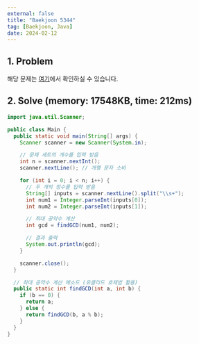 ```yaml
---
external: false
title: "Baekjoon 5344"
tag: [Baekjoon, Java]
date: 2024-02-12
---
```


## 1. Problem

해당 문제는 [여기](https://www.acmicpc.net/problem/5344)에서 확인하실 수 있습니다.

## 2. Solve (memory: 17548KB, time: 212ms)

```java
import java.util.Scanner;

public class Main {
  public static void main(String[] args) {
    Scanner scanner = new Scanner(System.in);

    // 문제 세트의 개수를 입력 받음
    int n = scanner.nextInt();
    scanner.nextLine(); // 개행 문자 소비

    for (int i = 0; i < n; i++) {
      // 두 개의 정수를 입력 받음
      String[] inputs = scanner.nextLine().split("\\s+");
      int num1 = Integer.parseInt(inputs[0]);
      int num2 = Integer.parseInt(inputs[1]);

      // 최대 공약수 계산
      int gcd = findGCD(num1, num2);

      // 결과 출력
      System.out.println(gcd);
    }

    scanner.close();
  }

  // 최대 공약수 계산 메소드 (유클리드 호제법 활용)
  public static int findGCD(int a, int b) {
    if (b == 0) {
      return a;
    } else {
      return findGCD(b, a % b);
    }
  }
}
```
